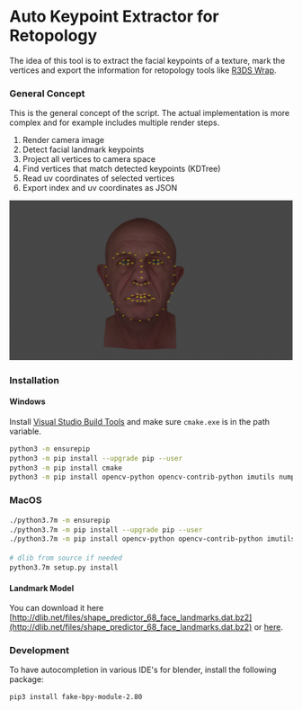 # Auto Keypoint Extractor for Retopology
The idea of this tool is to extract the facial keypoints of a texture, mark the vertices and export the information for retopology tools like [R3DS Wrap](https://www.russian3dscanner.com/).

### General Concept
This is the general concept of the script. The actual implementation is more complex and for example includes multiple render steps.

1. Render camera image
3. Detect facial landmark keypoints
4. Project all vertices to camera space
5. Find vertices that match detected keypoints (KDTree)
5. Read uv coordinates of selected vertices
6. Export index and uv coordinates as JSON

![Result](screenshots/result.png)

### Installation

#### Windows
Install [Visual Studio Build Tools](https://visualstudio.microsoft.com/thank-you-downloading-visual-studio/?sku=BuildTools&rel=15) and make sure `cmake.exe` is in the path variable.

```bash
python3 -m ensurepip
python3 -m pip install --upgrade pip --user
python3 -m pip install cmake
python3 -m pip install opencv-python opencv-contrib-python imutils numpy scipy dlib --user
```

### MacOS

```bash
./python3.7m -m ensurepip
./python3.7m -m pip install --upgrade pip --user
./python3.7m -m pip install opencv-python opencv-contrib-python imutils numpy scipy dlib --user

# dlib from source if needed
python3.7m setup.py install
```

#### Landmark Model

You can download it here
[http://dlib.net/files/shape_predictor_68_face_landmarks.dat.bz2](http://dlib.net/files/shape_predictor_68_face_landmarks.dat.bz2) or [here](https://github.com/AKSHAYUBHAT/TensorFace/blob/master/openface/models/dlib/shape_predictor_68_face_landmarks.dat).

### Development

To have autocompletion in various IDE's for blender, install the following package:

```bash
pip3 install fake-bpy-module-2.80
```
